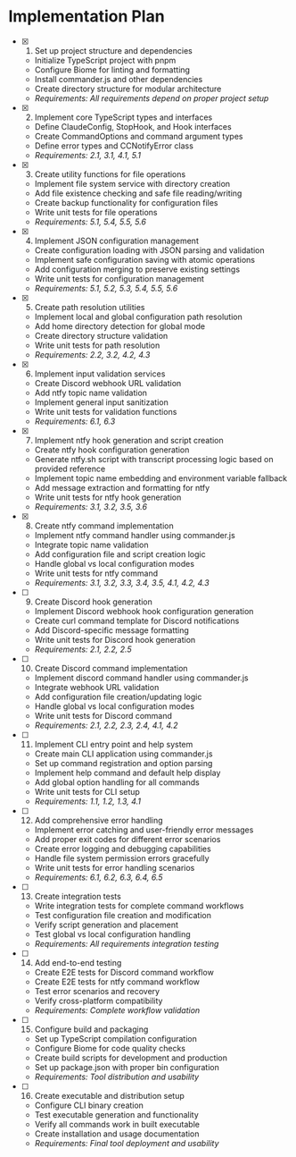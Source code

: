 # Implementation Plan

- [x] 1. Set up project structure and dependencies
  - Initialize TypeScript project with pnpm
  - Configure Biome for linting and formatting
  - Install commander.js and other dependencies
  - Create directory structure for modular architecture
  - _Requirements: All requirements depend on proper project setup_

- [x] 2. Implement core TypeScript types and interfaces
  - Define ClaudeConfig, StopHook, and Hook interfaces
  - Create CommandOptions and command argument types
  - Define error types and CCNotifyError class
  - _Requirements: 2.1, 3.1, 4.1, 5.1_

- [x] 3. Create utility functions for file operations
  - Implement file system service with directory creation
  - Add file existence checking and safe file reading/writing
  - Create backup functionality for configuration files
  - Write unit tests for file operations
  - _Requirements: 5.1, 5.4, 5.5, 5.6_

- [x] 4. Implement JSON configuration management
  - Create configuration loading with JSON parsing and validation
  - Implement safe configuration saving with atomic operations
  - Add configuration merging to preserve existing settings
  - Write unit tests for configuration management
  - _Requirements: 5.1, 5.2, 5.3, 5.4, 5.5, 5.6_

- [x] 5. Create path resolution utilities
  - Implement local and global configuration path resolution
  - Add home directory detection for global mode
  - Create directory structure validation
  - Write unit tests for path resolution
  - _Requirements: 2.2, 3.2, 4.2, 4.3_

- [x] 6. Implement input validation services
  - Create Discord webhook URL validation
  - Add ntfy topic name validation
  - Implement general input sanitization
  - Write unit tests for validation functions
  - _Requirements: 6.1, 6.3_

- [x] 7. Implement ntfy hook generation and script creation
  - Create ntfy hook configuration generation
  - Generate ntfy.sh script with transcript processing logic based on provided reference
  - Implement topic name embedding and environment variable fallback
  - Add message extraction and formatting for ntfy
  - Write unit tests for ntfy hook generation
  - _Requirements: 3.1, 3.2, 3.5, 3.6_

- [x] 8. Create ntfy command implementation
  - Implement ntfy command handler using commander.js
  - Integrate topic name validation
  - Add configuration file and script creation logic
  - Handle global vs local configuration modes
  - Write unit tests for ntfy command
  - _Requirements: 3.1, 3.2, 3.3, 3.4, 3.5, 4.1, 4.2, 4.3_

- [ ] 9. Create Discord hook generation
  - Implement Discord webhook hook configuration generation
  - Create curl command template for Discord notifications
  - Add Discord-specific message formatting
  - Write unit tests for Discord hook generation
  - _Requirements: 2.1, 2.2, 2.5_

- [ ] 10. Create Discord command implementation
  - Implement discord command handler using commander.js
  - Integrate webhook URL validation
  - Add configuration file creation/updating logic
  - Handle global vs local configuration modes
  - Write unit tests for Discord command
  - _Requirements: 2.1, 2.2, 2.3, 2.4, 4.1, 4.2_

- [ ] 11. Implement CLI entry point and help system
  - Create main CLI application using commander.js
  - Set up command registration and option parsing
  - Implement help command and default help display
  - Add global option handling for all commands
  - Write unit tests for CLI setup
  - _Requirements: 1.1, 1.2, 1.3, 4.1_

- [ ] 12. Add comprehensive error handling
  - Implement error catching and user-friendly error messages
  - Add proper exit codes for different error scenarios
  - Create error logging and debugging capabilities
  - Handle file system permission errors gracefully
  - Write unit tests for error handling scenarios
  - _Requirements: 6.1, 6.2, 6.3, 6.4, 6.5_

- [ ] 13. Create integration tests
  - Write integration tests for complete command workflows
  - Test configuration file creation and modification
  - Verify script generation and placement
  - Test global vs local configuration handling
  - _Requirements: All requirements integration testing_

- [ ] 14. Add end-to-end testing
  - Create E2E tests for Discord command workflow
  - Create E2E tests for ntfy command workflow
  - Test error scenarios and recovery
  - Verify cross-platform compatibility
  - _Requirements: Complete workflow validation_

- [ ] 15. Configure build and packaging
  - Set up TypeScript compilation configuration
  - Configure Biome for code quality checks
  - Create build scripts for development and production
  - Set up package.json with proper bin configuration
  - _Requirements: Tool distribution and usability_

- [ ] 16. Create executable and distribution setup
  - Configure CLI binary creation
  - Test executable generation and functionality
  - Verify all commands work in built executable
  - Create installation and usage documentation
  - _Requirements: Final tool deployment and usability_